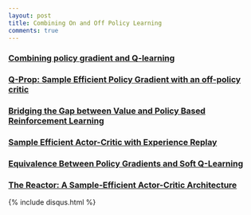 ```yaml
---
layout: post
title: Combining On and Off Policy Learning
comments: true
---
```


### [Combining policy gradient and Q-learning](https://arxiv.org/abs/1611.01626)

### [Q-Prop: Sample Efficient Policy Gradient with an off-policy critic](https://openreview.net/pdf?id=SJ3rcZcxl)

### [Bridging the Gap between Value and Policy Based Reinforcement Learning](https://arxiv.org/abs/1702.08892)

### [Sample Efficient Actor-Critic with Experience Replay](https://arxiv.org/abs/1611.01224)

### [Equivalence Between Policy Gradients and Soft Q-Learning](https://arxiv.org/abs/1704.06440)

### [The Reactor: A Sample-Efficient Actor-Critic Architecture](https://arxiv.org/abs/1704.04651)


{% include disqus.html %}

